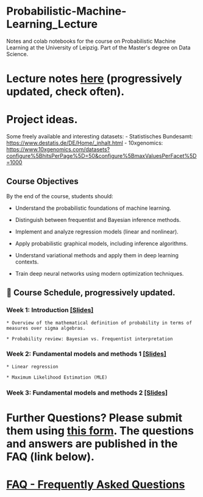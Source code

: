 # Probabilistic-Machine-Learning_Lecture
Notes and colab notebooks for the course on Probabilistic Machine Learning at the University of Leipzig. Part of the Master's degree on Data Science.

# Lecture notes [here](https://drive.google.com/drive/folders/1j7gkEYXaCap3xLlUoXHxi9vUxrTQ-Z_0?usp=drive_link) (progressively updated, check often).

# Project ideas.

Some freely available and interesting datasets:
    - Statistisches Bundesamt: https://www.destatis.de/DE/Home/_inhalt.html
    - 10xgenomics: https://www.10xgenomics.com/datasets?configure%5BhitsPerPage%5D=50&configure%5BmaxValuesPerFacet%5D=1000


## Course Objectives

By the end of the course, students should:

- Understand the probabilistic foundations of machine learning.
  
- Distinguish between frequentist and Bayesian inference methods.
  
- Implement and analyze regression models (linear and nonlinear).
  
- Apply probabilistic graphical models, including inference algorithms.
  
- Understand variational methods and apply them in deep learning contexts.
  
- Train deep neural networks using modern optimization techniques.


## 📅 Course Schedule, progressively updated.
### Week 1: Introduction [[Slides]](https://docs.google.com/presentation/d/1a0wVymfm430GrHAdf4CXsHHTYLapdqjrW0NQ4rI1Zbk/edit?usp=sharing)

    * Overview of the mathematical definition of probability in terms of measures over sigma algebras.

    * Probability review: Bayesian vs. Frequentist interpretation

### Week 2: Fundamental models and methods 1 [[Slides]]() 

    * Linear regression

    * Maximum Likelihood Estimation (MLE)
    

### Week 3: Fundamental models and methods 2 [[Slides]]()


# Further Questions? Please submit them using [this form](https://cloud.scadsai.uni-leipzig.de/index.php/apps/forms/s/aqG6wrnoWtqSHXb65PrEHHTr). The questions and answers are published in the FAQ (link below).

# [FAQ - Frequently Asked Questions](https://github.com/IvaroEkel/Probabilistic-Machine-Learning_Lecture/blob/cd893a2230238b122c4a2a9cc459edde17371eba/FAQ.md)



